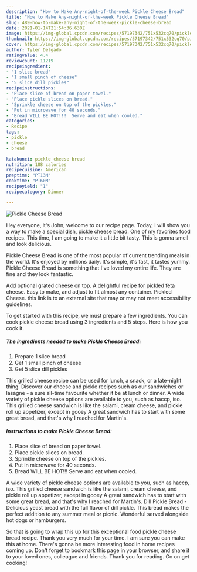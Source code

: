```yaml
---
description: "How to Make Any-night-of-the-week Pickle Cheese Bread"
title: "How to Make Any-night-of-the-week Pickle Cheese Bread"
slug: 489-how-to-make-any-night-of-the-week-pickle-cheese-bread
date: 2021-01-14T21:54:36.630Z
image: https://img-global.cpcdn.com/recipes/57197342/751x532cq70/pickle-cheese-bread-recipe-main-photo.jpg
thumbnail: https://img-global.cpcdn.com/recipes/57197342/751x532cq70/pickle-cheese-bread-recipe-main-photo.jpg
cover: https://img-global.cpcdn.com/recipes/57197342/751x532cq70/pickle-cheese-bread-recipe-main-photo.jpg
author: Tyler Delgado
ratingvalue: 4.4
reviewcount: 11219
recipeingredient:
- "1 slice bread"
- "1 small pinch of cheese"
- "5 slice dill pickles"
recipeinstructions:
- "Place slice of bread on paper towel."
- "Place pickle slices on bread."
- "Sprinkle cheese on top of the pickles."
- "Put in microwave for 40 seconds."
- "Bread WILL BE HOT!!!  Serve and eat when cooled."
categories:
- Recipe
tags:
- pickle
- cheese
- bread

katakunci: pickle cheese bread 
nutrition: 188 calories
recipecuisine: American
preptime: "PT13M"
cooktime: "PT60M"
recipeyield: "1"
recipecategory: Dinner

---
```



![Pickle Cheese Bread](https://img-global.cpcdn.com/recipes/57197342/751x532cq70/pickle-cheese-bread-recipe-main-photo.jpg)

Hey everyone, it's John, welcome to our recipe page. Today, I will show you a way to make a special dish, pickle cheese bread. One of my favorites food recipes. This time, I am going to make it a little bit tasty. This is gonna smell and look delicious.

Pickle Cheese Bread is one of the most popular of current trending meals in the world. It's enjoyed by millions daily. It's simple, it's fast, it tastes yummy. Pickle Cheese Bread is something that I've loved my entire life. They are fine and they look fantastic.

Add optional grated cheese on top. A delightful recipe for pickled feta cheese. Easy to make, and adjust to fit almost any container. Pickled Cheese. this link is to an external site that may or may not meet accessibility guidelines.


To get started with this recipe, we must prepare a few ingredients. You can cook pickle cheese bread using 3 ingredients and 5 steps. Here is how you cook it.

<!--inarticleads1-->

##### The ingredients needed to make Pickle Cheese Bread:

1. Prepare 1 slice bread
1. Get 1 small pinch of cheese
1. Get 5 slice dill pickles


This grilled cheese recipe can be used for lunch, a snack, or a late-night thing. Discover our cheese and pickle recipes such as our sandwiches or lasagne - a sure all-time favourite whether it be at lunch or dinner. A wide variety of pickle cheese options are available to you, such as haccp, iso. This grilled cheese sandwich is like the salami, cream cheese, and pickle roll up appetizer, except in gooey A great sandwich has to start with some great bread, and that&#39;s why I reached for Martin&#39;s. 

<!--inarticleads2-->

##### Instructions to make Pickle Cheese Bread:

1. Place slice of bread on paper towel.
1. Place pickle slices on bread.
1. Sprinkle cheese on top of the pickles.
1. Put in microwave for 40 seconds.
1. Bread WILL BE HOT!!!  Serve and eat when cooled.


A wide variety of pickle cheese options are available to you, such as haccp, iso. This grilled cheese sandwich is like the salami, cream cheese, and pickle roll up appetizer, except in gooey A great sandwich has to start with some great bread, and that&#39;s why I reached for Martin&#39;s. Dill Pickle Bread - Delicious yeast bread with the full flavor of dill pickle. This bread makes the perfect addition to any summer meal or picnic. Wonderful served alongside hot dogs or hamburgers. 

So that is going to wrap this up for this exceptional food pickle cheese bread recipe. Thank you very much for your time. I am sure you can make this at home. There's gonna be more interesting food in home recipes coming up. Don't forget to bookmark this page in your browser, and share it to your loved ones, colleague and friends. Thank you for reading. Go on get cooking!
